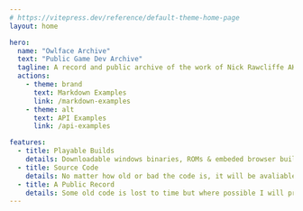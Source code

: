 ```yaml
---
# https://vitepress.dev/reference/default-theme-home-page
layout: home

hero:
  name: "Owlface Archive"
  text: "Public Game Dev Archive"
  tagline: A record and public archive of the work of Nick Rawcliffe AKA Owlface Games in the field of game development
  actions:
    - theme: brand
      text: Markdown Examples
      link: /markdown-examples
    - theme: alt
      text: API Examples
      link: /api-examples

features:
  - title: Playable Builds
    details: Downloadable windows binaries, ROMs & embeded browser builds. Wherever possible the games are playable.
  - title: Source Code
    details: No matter how old or bad the code is, it will be avaliable where possible.
  - title: A Public Record
    details: Some old code is lost to time but where possible I will provide images, videos and a written desciption of past projects.
---
```


